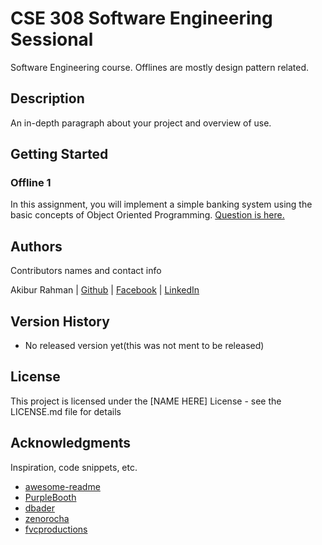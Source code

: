 # CSE 308 Software Engineering Sessional

Software Engineering course. Offlines are mostly design pattern related.

## Description

An in-depth paragraph about your project and overview of use.

## Getting Started

### Offline 1

In this assignment, you will implement a simple banking system using the basic concepts of Object Oriented Programming. [Question is here.](Offline_1_ques\Offline1.pdf)

## Authors

Contributors names and contact info

Akibur Rahman | [Github](https://github.com/akib-89) | [Facebook](https://www.facebook.com/profile.php?id=100010756200351) | [LinkedIn](https://www.linkedin.com/in/akibur-rahman-919b40188/)

## Version History

* No released version yet(this was not ment to be released)

## License

This project is licensed under the [NAME HERE] License - see the LICENSE.md file for details

## Acknowledgments

Inspiration, code snippets, etc.
* [awesome-readme](https://github.com/matiassingers/awesome-readme)
* [PurpleBooth](https://gist.github.com/PurpleBooth/109311bb0361f32d87a2)
* [dbader](https://github.com/dbader/readme-template)
* [zenorocha](https://gist.github.com/zenorocha/4526327)
* [fvcproductions](https://gist.github.com/fvcproductions/1bfc2d4aecb01a834b46)